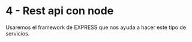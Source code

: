 # 4 - Rest api con node

Usaremos el framework de EXPRESS que nos ayuda a hacer este tipo de servicios.



